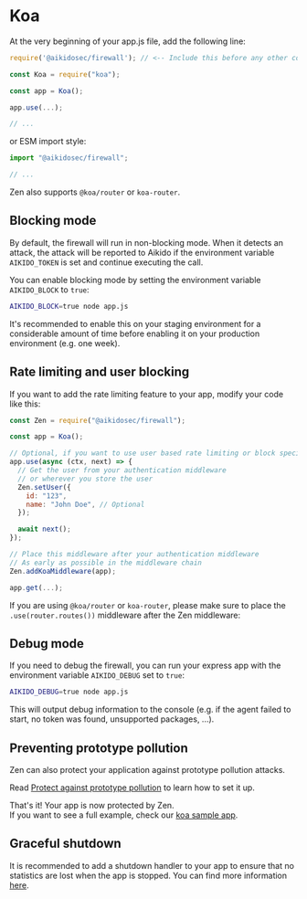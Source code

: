 # Koa

At the very beginning of your app.js file, add the following line:

```js
require('@aikidosec/firewall'); // <-- Include this before any other code or imports

const Koa = require("koa");

const app = Koa();

app.use(...);

// ...
```

or ESM import style:

```js
import "@aikidosec/firewall";

// ...
```

Zen also supports `@koa/router` or `koa-router`.

## Blocking mode

By default, the firewall will run in non-blocking mode. When it detects an attack, the attack will be reported to Aikido if the environment variable `AIKIDO_TOKEN` is set and continue executing the call.

You can enable blocking mode by setting the environment variable `AIKIDO_BLOCK` to `true`:

```sh
AIKIDO_BLOCK=true node app.js
```

It's recommended to enable this on your staging environment for a considerable amount of time before enabling it on your production environment (e.g. one week).

## Rate limiting and user blocking

If you want to add the rate limiting feature to your app, modify your code like this:

```js
const Zen = require("@aikidosec/firewall");

const app = Koa();

// Optional, if you want to use user based rate limiting or block specific users
app.use(async (ctx, next) => {
  // Get the user from your authentication middleware
  // or wherever you store the user
  Zen.setUser({
    id: "123",
    name: "John Doe", // Optional
  });

  await next();
});

// Place this middleware after your authentication middleware
// As early as possible in the middleware chain
Zen.addKoaMiddleware(app);

app.get(...);
```

If you are using `@koa/router` or `koa-router`, please make sure to place the `.use(router.routes())` middleware after the Zen middleware:

## Debug mode

If you need to debug the firewall, you can run your express app with the environment variable `AIKIDO_DEBUG` set to `true`:

```sh
AIKIDO_DEBUG=true node app.js
```

This will output debug information to the console (e.g. if the agent failed to start, no token was found, unsupported packages, ...).

## Preventing prototype pollution

Zen can also protect your application against prototype pollution attacks.

Read [Protect against prototype pollution](./prototype-pollution.md) to learn how to set it up.

That's it! Your app is now protected by Zen.  
If you want to see a full example, check our [koa sample app](../sample-apps/koa-sqlite3).

## Graceful shutdown

It is recommended to add a shutdown handler to your app to ensure that no statistics are lost when the app is stopped. You can find more information [here](./graceful-shutdown.md).
